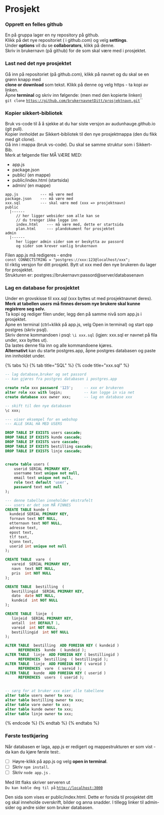 # Prosjekt

### Opprett en felles github

En på gruppa lager en ny repository på github.  
Klikk på det nye repositoriet \( i github.com\) og velg **settings**.  
Under **options** vil du se **collaborators**, klikk på denne.  
Skriv in brukernavn \(på github\) for de som skal være med i prosjektet.

### Last ned det nye prosjektet

Gå inn på repositoriet \(på github.com\), klikk på navnet og du skal se en grønn knapp med  
**clone or download** som tekst. Klikk på denne og velg https - ta kopi av linken.  
Åpne **terminal** og skriv inn følgende: \(men med den kopierte linken\)  
`git clone` [`https://github.com/brukernavnetDitt/prosjektnavn.git`](https://github.com/audunhauge/studietid.git)\`\`

### Kopier sikkert-bibliotek

Bruk vs-code til å å sjekke at du har siste versjon av audunhauge.github.io \(git pull\).  
Kopier innholdet av Sikkert-bibliotek til den nye prosjektmappa \(den du fikk med git clone\).  
Gå inn i mappa \(bruk vs-code\). Du skal se samme struktur som i Sikkert-Bib.  
Merk at følgende filer MÅ VÆRE MED:

* app.js
* package.json
* public/  \(en mappe\)
* public/index.html   \(startsida\)
* admin/  \(en mappe\)

```text
app.js          --- må være med
package.json    --- må være med
xxx.sql         --- skal være med (xxx => prosjektnavn)
public
  |------
     // her ligger websider som alle kan se
     // du trenger ikke logge inn
     index.html    --- må være med, dette er startsida
     plan.html     --- plandokument for prosjektet
admin
  |------
     her ligger admin sider som er beskytta av passord
     og sider som krever vanlig brukernavn
```

Filen app.js må redigeres - endre   
`const CONNECTSTRING = "postgres://xxx:123@localhost/xxx";`  
til riktig versjon for ditt prosjekt. Bytt ut xxx med den nye brukeren du lager for prosjektet.  
Strukturen er:  postgres://brukernavn:passord@server/databasenavn

### Lag en database for prosjektet

Under en grovskisse til xxx.sql \(xxx byttes ut med prosjektnavnet deres\).  
**Merk at tabellen** _**users**_ **må finnes dersom nye brukere skal kunne registrere seg selv.**  
Ta kopi og rediger filen under, legg den på samme nivå som app.js i prosjektet.  
Åpne en terminal \(ctrl+klikk på app.js, velg Open in terminal\) og start opp postgres \(skriv psql\).  
Skriv denne kommandoen i psql:  `\i xxx.sql` \(igjen:  xxx.sql er navnet på fila under, xxx byttes ut\).  
Da lastes denne fila inn og alle kommandoene kjøres.  
**Alternativt** kan du starte postgres.app, åpne postgres databasen og paste inn innholdet under.

{% tabs %}
{% tab title="SQL" %}
{% code title="xxx.sql" %}
```sql
-- lag database,bruker og set passord
-- kan gjøres fra postgres databasen i postgres.app

create role xxx password '123';     -- xxx er brukeren
alter role xxx with login;          -- kan logge in via net
create database xxx owner xxx;      -- lag en database xxx

-- skift til den nye databasen
\c xxx;

--- viser eksempel for en webshop
--- ALLE SKAL HA MED USERS 

DROP TABLE IF EXISTS users cascade;
DROP TABLE IF EXISTS kunde cascade;
DROP TABLE IF EXISTS vare cascade;
DROP TABLE IF EXISTS bestilling cascade;
DROP TABLE IF EXISTS linje cascade;


create table users (
    userid SERIAL PRIMARY KEY,
    username text unique not null,
    email text unique not null,
    role text default 'user',
    password text not null
);

--- denne tabellen inneholder ekstrafelt
--- users er det som MÅ FINNES
CREATE TABLE kunde (
  kundeid SERIAL PRIMARY KEY,
  fornavn text NOT NULL,
  etternavn text NOT NULL,
  adresse text,
  epost text,
  tlf text,
  kjonn text,
  userid int unique not null
);

CREATE TABLE  vare  (
   vareid  SERIAL PRIMARY KEY,
   navn  text NOT NULL,
   pris  int NOT NULL
);

CREATE TABLE  bestilling  (
   bestillingid  SERIAL PRIMARY KEY,
   dato  date NOT NULL,
   kundeid  int NOT NULL
);

CREATE TABLE  linje  (
   linjeid  SERIAL PRIMARY KEY,
   antall  int DEFAULT 1,
   vareid  int NOT NULL,
   bestillingid  int NOT NULL
);

ALTER TABLE  bestilling  ADD FOREIGN KEY ( kundeid ) 
      REFERENCES  kunde  ( kundeid );
ALTER TABLE  linje  ADD FOREIGN KEY ( bestillingid ) 
      REFERENCES  bestilling  ( bestillingid );
ALTER TABLE  linje  ADD FOREIGN KEY ( vareid ) 
      REFERENCES  vare  ( vareid );
ALTER TABLE  kunde  ADD FOREIGN KEY ( userid ) 
      REFERENCES  users  ( userid );
      

-- sørg for at bruker xxx eier alle tabellene
alter table users owner to xxx;
alter table bestilling owner to xxx;
alter table vare owner to xxx;
alter table kunde owner to xxx;
alter table linje owner to xxx;
```
{% endcode %}
{% endtab %}
{% endtabs %}

### Første testkjøring

Når databasen er laga, app.js er redigert og mappestrukturen er som vist - da kan du kjøre første test:.

* [ ] Høyre-klikk på app.js og velg **open in terminal**.
* [ ] Skriv `npm install`.
* [ ] Skriv `node app.js` .

Med litt flaks skriver serveren ut   
`Du kan koble deg til på` [`http://localhost:3000`](http://localhost:3000)

Den sida som vises er public/index.html. Dette er forsida til prosjektet ditt og skal inneholde overskrift, bilder og anna snadder. I tillegg linker til admin-sider og andre sider som bruker databasen.

